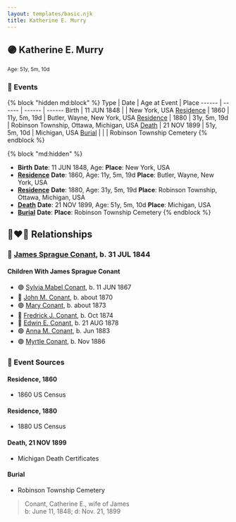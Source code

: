 ```yaml
---
layout: templates/basic.njk
title: Katherine E. Murry
---
```

## 🟣 Katherine E. Murry
<small>Age: 51y, 5m, 10d</small>

### 📆 Events

{% block "hidden md:block" %}
Type | Date | Age at Event | Place
------ | ------ | ------ | ------
Birth | 11 JUN 1848 |  | New York, USA
[Residence](#event-event-0) | 1860 | 11y, 5m, 19d | Butler, Wayne, New York, USA
[Residence](#event-event-1) | 1880 | 31y, 5m, 19d | Robinson Township, Ottawa, Michigan, USA
[Death](#event-event-6) | 21 NOV 1899 | 51y, 5m, 10d | Michigan, USA
[Burial](#event-event-7) |  |  | Robinson Township Cemetery
{% endblock %}

{% block "md:hidden" %}
- **Birth**
**Date**: 11 JUN 1848, Age:
**Place**: New York, USA
- **[Residence](#event-event-0)**
**Date**: 1860, Age: 11y, 5m, 19d
**Place**: Butler, Wayne, New York, USA
- **[Residence](#event-event-1)**
**Date**: 1880, Age: 31y, 5m, 19d
**Place**: Robinson Township, Ottawa, Michigan, USA
- **[Death](#event-event-6)**
**Date**: 21 NOV 1899, Age: 51y, 5m, 10d
**Place**: Michigan, USA
- **[Burial](#event-event-7)**
**Date**:
**Place**: Robinson Township Cemetery
{% endblock %}

## 👩‍❤️‍👨 Relationships

### 🔵 [James Sprague Conant](/people/6/62404416), b. 31 JUL 1844

#### Children With James Sprague Conant
* 🟣 [Sylvia Mabel Conant](/people/8/88275832), b. 11 JUN 1867
* 🔵 [John M. Conant](/people/3/38989658), b. about 1870
* 🟣 [Mary Conant](/people/9/9630521), b. about 1873
* 🔵 [Fredrick J. Conant](/people/8/80092500), b. Oct 1874
* 🔵 [Edwin E. Conant](/people/9/92758405), b. 21 AUG 1878
* 🟣 [Anna M. Conant](/people/3/39387550), b. Jun 1883
* 🟣 [Myrtle Conant](/people/5/54992094), b. Nov 1886
### 📰 Event Sources

#### <a id="event-event-0"></a> Residence, 1860
* 1860 US Census

#### <a id="event-event-1"></a> Residence, 1880
* 1880 US Census

#### <a id="event-event-6"></a> Death, 21 NOV 1899
* Michigan Death Certificates

#### <a id="event-event-7"></a> Burial
* Robinson Township Cemetery
>   
  > Conant, Catherine E., wife of James  
  > b: June 11, 1848; d: Nov. 21, 1899
